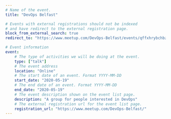 ```yaml
---
# Name of the event.
title: "DevOps Belfast"

# Events with external registrations should not be indexed
# and have redirect to the external registration page.
block_from_external_search: true
redirect_to: "https://www.meetup.com/DevOps-Belfast/events/qffxhrybchbzb/"

# Event information
event:
    # The type of activities we will be doing at the event.
    type: ["talk"]
    # The event address
    location: "Online"
    # The start date of an event. Format YYYY-MM-DD
    start_date: "2020-05-19"
    # The end date of an event. Format YYYY-MM-DD
    end_date: "2020-05-19"
    # The event description shown on the event list page.
    description: "A group for people interested in DevOps"
    # The external registration url for the event list page.
    registration_url: "https://www.meetup.com/DevOps-Belfast/"
---
```

